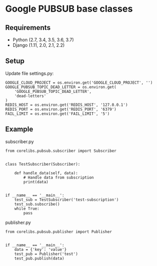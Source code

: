 # Google PUBSUB base classes

## Requirements
- Python (2.7, 3.4, 3.5, 3.6, 3.7)
- Django (1.11, 2.0, 2.1, 2.2)

## Setup
Update file settings.py:
```
GOOGLE_CLOUD_PROJECT = os.environ.get('GOOGLE_CLOUD_PROJECT', '')
GOOGLE_PUBSUB_TOPIC_DEAD_LETTER = os.environ.get(
    'GOOGLE_PUBSUB_TOPIC_DEAD_LETTER',
    'dead-letters'
)
REDIS_HOST = os.environ.get('REDIS_HOST', '127.0.0.1')
REDIS_PORT = os.environ.get('REDIS_PORT', '6379')
FAIL_LIMIT = os.environ.get('FAIL_LIMIT', '5')
```

## Example
subscriber.py
```
from corelibs.pubsub.subscriber import Subscriber


class TestSubscriber(Subscriber):

    def handle_data(self, data):
        # Handle data from subscription
        print(data)


if __name__ == '__main__':
	test_sub = TestSubscriber('test-subscription')
    test_sub.subscribe()
    while True:
        pass
```

publisher.py
```
from corelibs.pubsub.publisher import Publisher


if __name__ == '__main__':
    data = {'key': 'value'}
	test_pub = Publisher('test')
    test_pub.publish(data)
```
